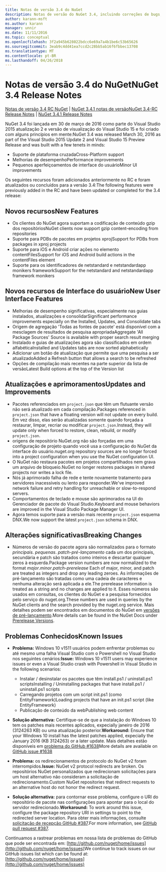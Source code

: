 ```yaml
---
title: Notas de versão 3.4 do NuGet
description: Notas de versão do NuGet 3.4, incluindo correções de bugs, problemas conhecidos, recursos adicionados e DCRs.
author: karann-msft
ms.author: karann
manager: unnir
ms.date: 11/11/2016
ms.topic: conceptual
ms.openlocfilehash: 3f2a945b628022bdcc6e69a7a4b1be6c53b65626
ms.sourcegitcommit: 3eab9c4dd41ea7ccd2c28bb5ab16f6fbbec13708
ms.translationtype: MT
ms.contentlocale: pt-BR
ms.lasthandoff: 04/26/2018
---
```

# <a name="nuget-34-release-notes"></a><span data-ttu-id="7dbf4-103">Notas de versão 3.4 do NuGet</span><span class="sxs-lookup"><span data-stu-id="7dbf4-103">NuGet 3.4 Release Notes</span></span>

<span data-ttu-id="7dbf4-104">[Notas de versão 3.4 RC NuGet](../release-notes/nuget-3.4-RC.md) | [NuGet 3.4.1 notas de versão](../release-notes/nuget-3.4.1.md)</span><span class="sxs-lookup"><span data-stu-id="7dbf4-104">[NuGet 3.4-RC Release Notes](../release-notes/nuget-3.4-RC.md) | [NuGet 3.4.1 Release Notes](../release-notes/nuget-3.4.1.md)</span></span>

<span data-ttu-id="7dbf4-105">NuGet 3.4 foi lançada em 30 de março de 2016 como parte do Visual Studio 2015 atualização 2 e versão de visualização do Visual Studio 15 e foi criado com alguns princípios em mente:</span><span class="sxs-lookup"><span data-stu-id="7dbf4-105">NuGet 3.4 was released March 30, 2016 as part of the Visual Studio 2015 Update 2 and Visual Studio 15 Preview Release and was built with a few tenets in minds:</span></span>

* <span data-ttu-id="7dbf4-106">Suporte de plataforma cruzada</span><span class="sxs-lookup"><span data-stu-id="7dbf4-106">Cross-Platform support</span></span>
* <span data-ttu-id="7dbf4-107">Melhorias de desempenho</span><span class="sxs-lookup"><span data-stu-id="7dbf4-107">Performance improvements</span></span>
* <span data-ttu-id="7dbf4-108">Pequenos aperfeiçoamentos de interface do usuário</span><span class="sxs-lookup"><span data-stu-id="7dbf4-108">Minor UI improvements</span></span>

<span data-ttu-id="7dbf4-109">Os seguintes recursos foram adicionados anteriormente no RC e foram atualizados ou concluídos para a versão 3.4:</span><span class="sxs-lookup"><span data-stu-id="7dbf4-109">The following features were previously added in the RC and have been updated or completed for the 3.4 release:</span></span>

## <a name="new-features"></a><span data-ttu-id="7dbf4-110">Novos recursos</span><span class="sxs-lookup"><span data-stu-id="7dbf4-110">New Features</span></span>

* <span data-ttu-id="7dbf4-111">Os clientes do NuGet agora suportam a codificação de conteúdo gzip dos repositórios</span><span class="sxs-lookup"><span data-stu-id="7dbf4-111">NuGet clients now support gzip content-encoding from repositories</span></span>
* <span data-ttu-id="7dbf4-112">Suporte para PDBs de pacotes em projetos xproj</span><span class="sxs-lookup"><span data-stu-id="7dbf4-112">Support for PDBs from packages in xproj projects</span></span>
* <span data-ttu-id="7dbf4-113">Suporte para iOS e Android criar ações no elemento contentFiles</span><span class="sxs-lookup"><span data-stu-id="7dbf4-113">Support for iOS and Android build actions in the contentFiles element</span></span>
* <span data-ttu-id="7dbf4-114">Suporte para os identificadores de netstandard e netstandardapp monikers framework</span><span class="sxs-lookup"><span data-stu-id="7dbf4-114">Support for the netstandard and netstandardapp framework monikers</span></span>

## <a name="new-user-interface-features"></a><span data-ttu-id="7dbf4-115">Novos recursos de Interface do usuário</span><span class="sxs-lookup"><span data-stu-id="7dbf4-115">New User Interface Features</span></span>

* <span data-ttu-id="7dbf4-116">Melhorias de desempenho significativas, especialmente nas guias instalados, atualizações e consolidar</span><span class="sxs-lookup"><span data-stu-id="7dbf4-116">Significant performance improvements especially on the Installed, Updates, and Consolidate tabs</span></span>
* <span data-ttu-id="7dbf4-117">Origem de agregação 'Todas as fontes de pacote' está disponível com a mesclagem de resultados de pesquisa apropriada</span><span class="sxs-lookup"><span data-stu-id="7dbf4-117">Aggregate 'All Package Sources' Source is available with proper search result merging</span></span>
* <span data-ttu-id="7dbf4-118">Instalado e guias de atualizações agora são classificados em ordem alfabética</span><span class="sxs-lookup"><span data-stu-id="7dbf4-118">Installed and Updates tabs are now sorted alphabetically</span></span>
* <span data-ttu-id="7dbf4-119">Adicionar um botão de atualização que permite que uma pesquisa a ser atualizado</span><span class="sxs-lookup"><span data-stu-id="7dbf4-119">Added a Refresh button that allows a search to be refreshed</span></span>
* <span data-ttu-id="7dbf4-120">Opções de compilação mais recentes na parte superior da lista de versão</span><span class="sxs-lookup"><span data-stu-id="7dbf4-120">Latest Build options at the top of the Version list</span></span>

## <a name="updates-and-improvements"></a><span data-ttu-id="7dbf4-121">Atualizações e aprimoramentos</span><span class="sxs-lookup"><span data-stu-id="7dbf4-121">Updates and Improvements</span></span>

* <span data-ttu-id="7dbf4-122">Pacotes referenciados em `project.json` que têm um flutuante versão não será atualizado em cada compilação.</span><span class="sxs-lookup"><span data-stu-id="7dbf4-122">Packages referenced in `project.json` that have a floating version will not update on every build.</span></span> <span data-ttu-id="7dbf4-123">Em vez disso, elas serão atualizadas somente quando forçada a restaurar, limpar, recriar ou modificar `project.json`.</span><span class="sxs-lookup"><span data-stu-id="7dbf4-123">Instead, they will update only when forced to restore, clean, rebuild, or modify `project.json`.</span></span>
* <span data-ttu-id="7dbf4-124">origens de repositório NuGet.org não são forçadas em uma configuração de projeto quando você usa a configuração do NuGet da interface do usuário.</span><span class="sxs-lookup"><span data-stu-id="7dbf4-124">nuget.org repository sources are no longer forced into a project configuration when you use the NuGet configuration UI.</span></span>
* <span data-ttu-id="7dbf4-125">O NuGet não restaura pacotes em projetos compartilhados nem grava um arquivo de bloqueio.</span><span class="sxs-lookup"><span data-stu-id="7dbf4-125">NuGet no longer restores packages in shared projects nor writes a lock file.</span></span>
* <span data-ttu-id="7dbf4-126">Nós já aprimorado falha de rede e tente novamente tratamento para servidores inacessíveis ou lento para responder.</span><span class="sxs-lookup"><span data-stu-id="7dbf4-126">We've improved network failure and retry handling for unreachable or slow-to-respond servers.</span></span>
* <span data-ttu-id="7dbf4-127">Comportamentos de teclado e mouse são aprimorados na UI do Gerenciador de pacote do Visual Studio.</span><span class="sxs-lookup"><span data-stu-id="7dbf4-127">Keyboard and mouse behaviors are improved in the Visual Studio Package Manager UI.</span></span>
* <span data-ttu-id="7dbf4-128">Agora temos suporte para a versão mais recente `project.json` esquema DNX.</span><span class="sxs-lookup"><span data-stu-id="7dbf4-128">We now support the latest `project.json` schema in DNX.</span></span>

## <a name="breaking-changes"></a><span data-ttu-id="7dbf4-129">Alterações significativas</span><span class="sxs-lookup"><span data-stu-id="7dbf4-129">Breaking Changes</span></span>

* <span data-ttu-id="7dbf4-130">Números de versão do pacote agora são normalizados para o formato *principais*. *pequenas*. *patch*-*pré-lançamento* cada um dos principais, secundária e patch são tratados como inteiros e descartar qualquer zeros à esquerda.</span><span class="sxs-lookup"><span data-stu-id="7dbf4-130">Package version numbers are now normalized to the format *major*.*minor*.*patch*-*prerelease*   Each of major, minor, and patch are treated as integers and drop any leading zeroes.</span></span>  <span data-ttu-id="7dbf4-131">As informações de pré-lançamento são tratadas como uma cadeia de caracteres e nenhuma alteração será aplicada a ele.</span><span class="sxs-lookup"><span data-stu-id="7dbf4-131">The prerelease information is treated as a string and no changes are applied to it.</span></span> <span data-ttu-id="7dbf4-132">Esses números são usados em consultas, os clientes do NuGet e a pesquisa fornecidos pelo serviço do nuget.org.</span><span class="sxs-lookup"><span data-stu-id="7dbf4-132">These numbers are used in queries by the NuGet clients and the search provided by the nuget.org service.</span></span>  <span data-ttu-id="7dbf4-133">Mais detalhes podem ser encontrados em documentos do NuGet em [versões de pré-lançamento](../create-packages/prerelease-packages.md).</span><span class="sxs-lookup"><span data-stu-id="7dbf4-133">More details can be found in the NuGet Docs under [Prerelease Versions](../create-packages/prerelease-packages.md).</span></span>

## <a name="known-issues"></a><span data-ttu-id="7dbf4-134">Problemas Conhecidos</span><span class="sxs-lookup"><span data-stu-id="7dbf4-134">Known Issues</span></span>

* <span data-ttu-id="7dbf4-135">**Problema:** Windows 10 v1511 usuários podem enfrentar problemas ou até mesmo uma falha Visual Studio com o Powershell no Visual Studio nos seguintes cenários:</span><span class="sxs-lookup"><span data-stu-id="7dbf4-135">**Issue:** Windows 10 v1511 users may experience issues or even a Visual Studio crash with Powershell in Visual Studio in the following scenarios:</span></span>
    * <span data-ttu-id="7dbf4-136">Instalar / desinstalar os pacotes que têm install.ps1 / uninstall.ps1 scripts</span><span class="sxs-lookup"><span data-stu-id="7dbf4-136">Installing / Uninstalling packages that have install.ps1 / uninstall.ps1 scripts</span></span>
    * <span data-ttu-id="7dbf4-137">Carregando projetos com um script init.ps1 (como EntityFramework)</span><span class="sxs-lookup"><span data-stu-id="7dbf4-137">Loading projects that have an init.ps1 script (like EntityFramework)</span></span>
    * <span data-ttu-id="7dbf4-138">Publicação de conteúdo da web</span><span class="sxs-lookup"><span data-stu-id="7dbf4-138">Publishing web content</span></span>

* <span data-ttu-id="7dbf4-139">**Solução alternativa:** Certifique-se de que a instalação do Windows 10 tem os patches mais recentes aplicados, expecially janeiro de 2016 (3124263 KB) ou uma atualização posterior.</span><span class="sxs-lookup"><span data-stu-id="7dbf4-139">**Workaround:** Ensure that your Windows 10 install has the latest patches applied, expecially the January 2016 (KB 3124263) or a later update.</span></span>  <span data-ttu-id="7dbf4-140">Mais detalhes estão disponíveis em [problema do GitHub #1638](http://github.com/nuget/home/issues/1638)</span><span class="sxs-lookup"><span data-stu-id="7dbf4-140">More details are available on [GitHub issue #1638](http://github.com/nuget/home/issues/1638)</span></span>

* <span data-ttu-id="7dbf4-141">**Problema:** os redirecionamentos de protocolo do NuGet v2 foram interrompidos.</span><span class="sxs-lookup"><span data-stu-id="7dbf4-141">**Issue:** NuGet v2 protocol redirects are broken.</span></span>
<span data-ttu-id="7dbf4-142">Os repositórios NuGet personalizados que redirecionam solicitações para um host alternativo não consideram a solicitação de redirecionamento.</span><span class="sxs-lookup"><span data-stu-id="7dbf4-142">Custom NuGet repositories that redirect requests to an alternative host do not honor the redirect request.</span></span>
* <span data-ttu-id="7dbf4-143">**Solução alternativa:** para contornar esse problema, configure o URI do repositório de pacote nas configurações para apontar para o local do servidor redirecionado.</span><span class="sxs-lookup"><span data-stu-id="7dbf4-143">**Workaround:**  To work around this issue, configure the package repository URI in settings to point to the redirected server location.</span></span>
<span data-ttu-id="7dbf4-144">Para obter mais informações, consulte [solicitação de recepção GitHub #387](https://github.com/NuGet/NuGet.Client/pull/387).</span><span class="sxs-lookup"><span data-stu-id="7dbf4-144">For more information, see [GitHub pull request #387](https://github.com/NuGet/NuGet.Client/pull/387).</span></span>

<span data-ttu-id="7dbf4-145">Continuamos a rastrear problemas em nossa lista de problemas do GitHub que pode ser encontrada em: [http://github.com/nuget/home/issues](http://github.com/nuget/home/issues)</span><span class="sxs-lookup"><span data-stu-id="7dbf4-145">We continue to track issues on our GitHub issues list which can be found at: [http://github.com/nuget/home/issues](http://github.com/nuget/home/issues)</span></span>